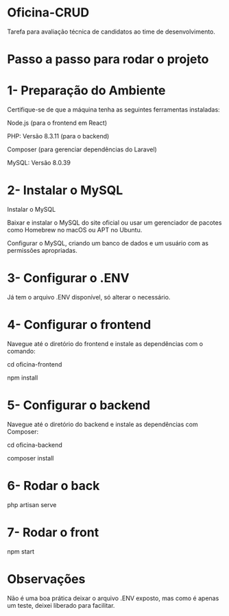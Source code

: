 # Oficina-CRUD

Tarefa para avaliação técnica de candidatos ao time de desenvolvimento.

# Passo a passo para rodar o projeto

# 1- Preparação do Ambiente

Certifique-se de que a máquina tenha as seguintes ferramentas instaladas:

Node.js (para o frontend em React)

PHP: Versão 8.3.11 (para o backend)

Composer (para gerenciar dependências do Laravel)

MySQL: Versão 8.0.39

# 2- Instalar o MySQL

Instalar o MySQL

Baixar e instalar o MySQL do site oficial ou usar um gerenciador de pacotes como Homebrew no macOS ou APT no Ubuntu.

Configurar o MySQL, criando um banco de dados e um usuário com as permissões apropriadas.

# 3- Configurar o .ENV

Já tem o arquivo .ENV disponível, só alterar o necessário.

# 4- Configurar o frontend

Navegue até o diretório do frontend e instale as dependências com o comando:

cd oficina-frontend

npm install

# 5- Configurar o backend

Navegue até o diretório do backend e instale as dependências com Composer:

cd oficina-backend

composer install

# 6- Rodar o back

php artisan serve

# 7- Rodar o front

npm start

# Observações

Não é uma boa prática deixar o arquivo .ENV exposto, mas como é apenas um teste, deixei liberado para facilitar.
